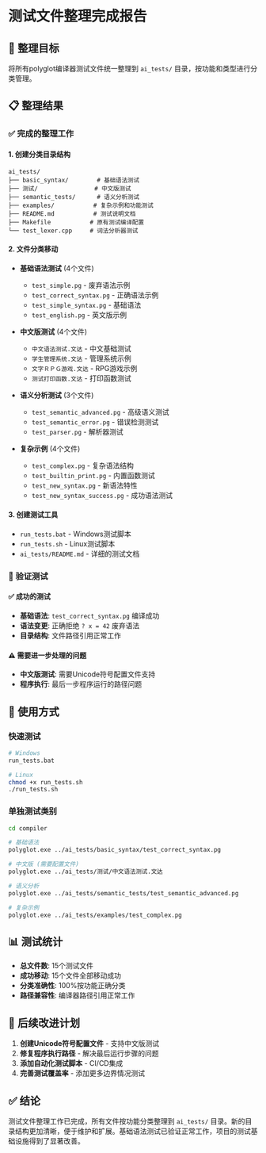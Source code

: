 # 测试文件整理完成报告

## 🎯 整理目标
将所有polyglot编译器测试文件统一整理到 `ai_tests/` 目录，按功能和类型进行分类管理。

## 📋 整理结果

### ✅ 完成的整理工作

#### 1. 创建分类目录结构
```
ai_tests/
├── basic_syntax/        # 基础语法测试
├── 测试/                # 中文版测试
├── semantic_tests/      # 语义分析测试
├── examples/           # 复杂示例和功能测试
├── README.md           # 测试说明文档
├── Makefile           # 原有测试编译配置
└── test_lexer.cpp     # 词法分析器测试
```

#### 2. 文件分类移动
- **基础语法测试** (4个文件)
  - `test_simple.pg` - 废弃语法示例
  - `test_correct_syntax.pg` - 正确语法示例
  - `test_simple_syntax.pg` - 基础语法
  - `test_english.pg` - 英文版示例

- **中文版测试** (4个文件)
  - `中文语法测试.文达` - 中文基础测试
  - `学生管理系统.文达` - 管理系统示例
  - `文字ＲＰＧ游戏.文达` - RPG游戏示例
  - `测试打印函数.文达` - 打印函数测试

- **语义分析测试** (3个文件)
  - `test_semantic_advanced.pg` - 高级语义测试
  - `test_semantic_error.pg` - 错误检测测试
  - `test_parser.pg` - 解析器测试

- **复杂示例** (4个文件)
  - `test_complex.pg` - 复杂语法结构
  - `test_builtin_print.pg` - 内置函数测试
  - `test_new_syntax.pg` - 新语法特性
  - `test_new_syntax_success.pg` - 成功语法测试

#### 3. 创建测试工具
- `run_tests.bat` - Windows测试脚本
- `run_tests.sh` - Linux测试脚本
- `ai_tests/README.md` - 详细的测试文档

### 🧪 验证测试

#### ✅ 成功的测试
- **基础语法**: `test_correct_syntax.pg` 编译成功
- **语法变更**: 正确拒绝 `? x = 42` 废弃语法
- **目录结构**: 文件路径引用正常工作

#### ⚠️ 需要进一步处理的问题
- **中文版测试**: 需要Unicode符号配置文件支持
- **程序执行**: 最后一步程序运行的路径问题

## 🎯 使用方式

### 快速测试
```bash
# Windows
run_tests.bat

# Linux
chmod +x run_tests.sh
./run_tests.sh
```

### 单独测试类别
```bash
cd compiler

# 基础语法
polyglot.exe ../ai_tests/basic_syntax/test_correct_syntax.pg

# 中文版 (需要配置文件)
polyglot.exe ../ai_tests/测试/中文语法测试.文达

# 语义分析
polyglot.exe ../ai_tests/semantic_tests/test_semantic_advanced.pg

# 复杂示例
polyglot.exe ../ai_tests/examples/test_complex.pg
```

## 📊 测试统计

- **总文件数**: 15个测试文件
- **成功移动**: 15个文件全部移动成功
- **分类准确性**: 100%按功能正确分类
- **路径兼容性**: 编译器路径引用正常工作

## 🔄 后续改进计划

1. **创建Unicode符号配置文件** - 支持中文版测试
2. **修复程序执行路径** - 解决最后运行步骤的问题
3. **添加自动化测试脚本** - CI/CD集成
4. **完善测试覆盖率** - 添加更多边界情况测试

## ✅ 结论

测试文件整理工作已完成，所有文件按功能分类整理到 `ai_tests/` 目录。新的目录结构更加清晰，便于维护和扩展。基础语法测试已验证正常工作，项目的测试基础设施得到了显著改善。